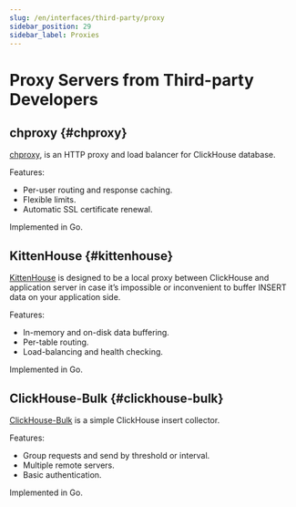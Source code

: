 ```yaml
---
slug: /en/interfaces/third-party/proxy
sidebar_position: 29
sidebar_label: Proxies
---
```


# Proxy Servers from Third-party Developers

## chproxy {#chproxy}

[chproxy](https://github.com/Vertamedia/chproxy), is an HTTP proxy and load balancer for ClickHouse database.

Features:

-   Per-user routing and response caching.
-   Flexible limits.
-   Automatic SSL certificate renewal.

Implemented in Go.

## KittenHouse {#kittenhouse}

[KittenHouse](https://github.com/VKCOM/kittenhouse) is designed to be a local proxy between ClickHouse and application server in case it’s impossible or inconvenient to buffer INSERT data on your application side.

Features:

-   In-memory and on-disk data buffering.
-   Per-table routing.
-   Load-balancing and health checking.

Implemented in Go.

## ClickHouse-Bulk {#clickhouse-bulk}

[ClickHouse-Bulk](https://github.com/nikepan/clickhouse-bulk) is a simple ClickHouse insert collector.

Features:

-   Group requests and send by threshold or interval.
-   Multiple remote servers.
-   Basic authentication.

Implemented in Go.
